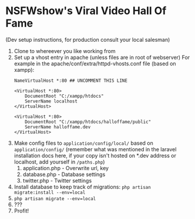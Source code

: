 # NSFWshow's Viral Video Hall Of Fame
(Dev setup instructions, for production consult your local salesman)

1. Clone to whereever you like working from
2. Set up a vhost entry in apache (unless files are in root of webserver)
    For example in the apache/conf/extra/httpd-vhosts.conf file (based on xampp):
    ```
	NameVirtualHost *:80 ## UNCOMMENT THIS LINE
	
    <VirtualHost *:80>
		DocumentRoot "C:/xampp/htdocs"
		ServerName localhost
	</VirtualHost>
	
	<VirtualHost *:80>
		DocumentRoot "C:/xampp/htdocs/halloffame/public"
		ServerName halloffame.dev
	</VirtualHost>
    ```
3. Make config files to `application/config/local/` based on `application/config/` (remember what was mentioned in the laravel installation docs here, if your copy isn't hosted on *.dev address or localhost, add yourself in `/paths.php`)
    1. application.php - Overwrite url, key
    2. database.php - Database settings
    3. twitter.php - Twitter settings
4. Install database to keep track of migrations: `php artisan migrate:install --env=local`
5. `php artisan migrate --env=local`
6. ???
7. Profit!